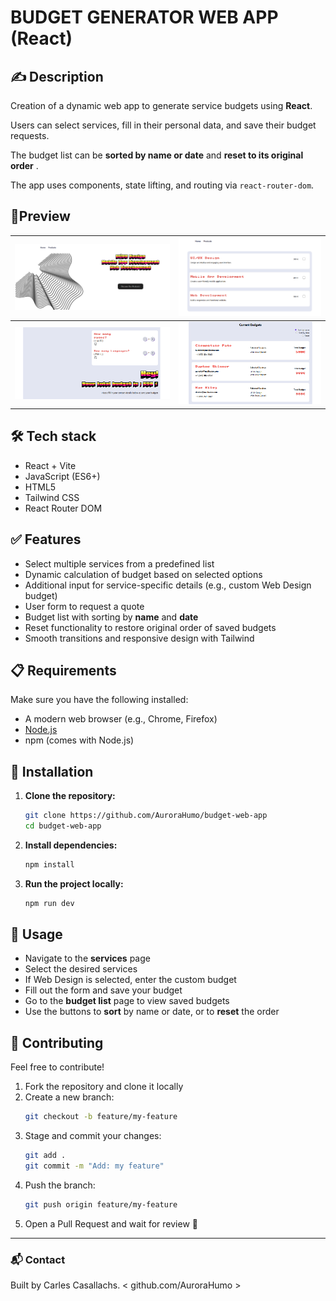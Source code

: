 # BUDGET GENERATOR WEB APP (React)

## ✍️ Description

Creation of a dynamic web app to generate service budgets using **React**.

Users can select services, fill in their personal data, and save their budget requests.

The budget list can be **sorted by name or date** and **reset to its original order** .

The app uses components, state lifting, and routing via `react-router-dom`.

## 🦄Preview

| ![screenshot1](./public/webapp1.PNG) | ![screenshot1](./public/webapp2.PNG) |
| ---------------------------------- | ---------------------------------- |
| ![screenshot1](./public/webapp3.PNG) | ![screenshot1](./public/webapp4.PNG) |

## 🛠 Tech stack

* React + Vite
* JavaScript (ES6+)
* HTML5
* Tailwind CSS
* React Router DOM

## ✅ Features

* Select multiple services from a predefined list
* Dynamic calculation of budget based on selected options
* Additional input for service-specific details (e.g., custom Web Design budget)
* User form to request a quote
* Budget list with sorting by **name** and **date**
* Reset functionality to restore original order of saved budgets
* Smooth transitions and responsive design with Tailwind

## 📋 Requirements

Make sure you have the following installed:

* A modern web browser (e.g., Chrome, Firefox)
* [Node.js](https://nodejs.org/)
* npm (comes with Node.js)

## 🚀 Installation

1. **Clone the repository:**
   ```bash
   git clone https://github.com/AuroraHumo/budget-web-app
   cd budget-web-app
   ```
2. **Install dependencies:**
   ```bash
   npm install
   ```
3. **Run the project locally:**
   ```bash
   npm run dev
   ```

## 🧪 Usage

* Navigate to the **services** page
* Select the desired services
* If Web Design is selected, enter the custom budget
* Fill out the form and save your budget
* Go to the **budget list** page to view saved budgets
* Use the buttons to **sort** by name or date, or to **reset** the order

## 🤝 Contributing

Feel free to contribute!

1. Fork the repository and clone it locally
2. Create a new branch:
   ```bash
   git checkout -b feature/my-feature
   ```
3. Stage and commit your changes:
   ```bash
   git add .
   git commit -m "Add: my feature"
   ```
4. Push the branch:
   ```bash
   git push origin feature/my-feature
   ```
5. Open a Pull Request and wait for review 🚀

---

### 📬 Contact

Built by Carles Casallachs. < github.com/AuroraHumo >
